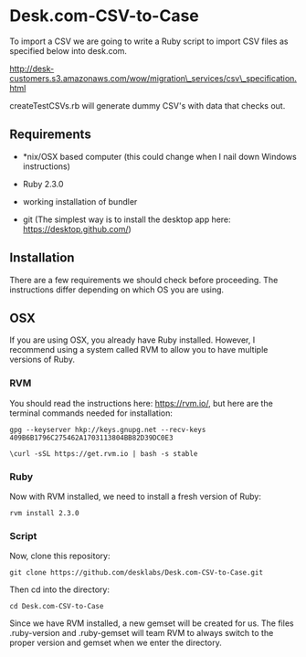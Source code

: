 Desk.com-CSV-to-Case
====================

To import a CSV we are going to write a Ruby script to import CSV files as
specified below into desk.com.

http://desk-customers.s3.amazonaws.com/wow/migration\_services/csv\_specification.html

createTestCSVs.rb will generate dummy CSV's with data that checks out.

Requirements
------------

-   \*nix/OSX based computer (this could change when I nail down Windows
    instructions)

-   Ruby 2.3.0

-   working installation of bundler

-   git (The simplest way is to install the desktop app here:
    <https://desktop.github.com/>)

Installation
------------

There are a few requirements we should check before proceeding. The instructions
differ depending on which OS you are using.

OSX
---

If you are using OSX, you already have Ruby installed. However, I recommend
using a system called RVM to allow you to have multiple versions of Ruby.

### RVM

You should read the instructions here: <https://rvm.io/>, but here are the
terminal commands needed for installation:

`gpg --keyserver hkp://keys.gnupg.net --recv-keys
409B6B1796C275462A1703113804BB82D39DC0E3`

`\curl -sSL https://get.rvm.io | bash -s stable`

### Ruby

Now with RVM installed, we need to install a fresh version of Ruby:

`rvm install 2.3.0`

### Script

Now, clone this repository:

`git clone https://github.com/desklabs/Desk.com-CSV-to-Case.git`

Then cd into the directory:

`cd Desk.com-CSV-to-Case`

Since we have RVM installed, a new gemset will be created for us. The files
.ruby-version and .ruby-gemset will team RVM to always switch to the proper
version and gemset when we enter the directory.

 
